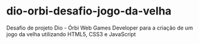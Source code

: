 # dio-orbi-desafio-jogo-da-velha
Desafio de projeto Dio - Órbi Web Games Developer para a criação de um jogo da velha utilizando HTML5, CSS3 e JavaScript
